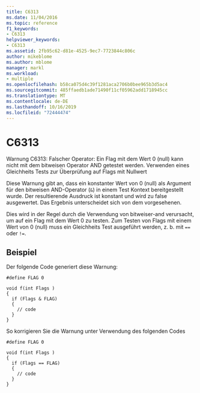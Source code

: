 ```yaml
---
title: C6313
ms.date: 11/04/2016
ms.topic: reference
f1_keywords:
- C6313
helpviewer_keywords:
- C6313
ms.assetid: 2fb95c62-d81e-4525-9ec7-7723844c806c
author: mikeblome
ms.author: mblome
manager: markl
ms.workload:
- multiple
ms.openlocfilehash: b58ca075d4c39f1281aca2706b0bee965b3d5ac4
ms.sourcegitcommit: 485ffaedb1ade71490f11cf05962add1718945cc
ms.translationtype: MT
ms.contentlocale: de-DE
ms.lasthandoff: 10/16/2019
ms.locfileid: "72444474"
---
```

# <a name="c6313"></a>C6313
Warnung C6313: Falscher Operator: Ein Flag mit dem Wert 0 (null) kann nicht mit dem bitweisen Operator AND getestet werden. Verwenden eines Gleichheits Tests zur Überprüfung auf Flags mit Nullwert

 Diese Warnung gibt an, dass ein konstanter Wert von 0 (null) als Argument für den bitweisen AND-Operator (`&`) in einem Test Kontext bereitgestellt wurde. Der resultierende Ausdruck ist konstant und wird zu false ausgewertet. Das Ergebnis unterscheidet sich von dem vorgesehenen.

 Dies wird in der Regel durch die Verwendung von bitweiser-and verursacht, um auf ein Flag mit dem Wert 0 zu testen. Zum Testen von Flags mit einem Wert von 0 (null) muss ein Gleichheits Test ausgeführt werden, z. b. mit `==` oder `!=`.

## <a name="example"></a>Beispiel
 Der folgende Code generiert diese Warnung:

```
#define FLAG 0

void f(int Flags )
{
  if (Flags & FLAG)
  {
    // code
  }
}
```

 So korrigieren Sie die Warnung unter Verwendung des folgenden Codes

```
#define FLAG 0

void f(int Flags )
{
  if (Flags == FLAG)
  {
    // code
  }
}
```
